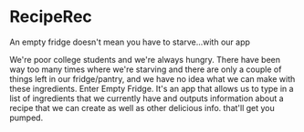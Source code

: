 # RecipeRec
An empty fridge doesn't mean you have to starve...with our app

We're poor college students and we're always hungry. There have been way too many times where we're starving and there are only a couple of things left in our fridge/pantry, and we have no idea what we can make with these ingredients. Enter Empty Fridge. It's an app that allows us to type in a list of ingredients that we currently have and outputs information about a recipe that we can create as well as other delicious info. that'll get you pumped.
